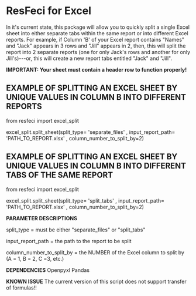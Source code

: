 # ResFeci for Excel

In it's current state, this package will allow you to quickly split a single Excel sheet into either separate tabs within the same report or into different Excel reports.  For example, if Column 'B' of your Excel report contains "Names" and "Jack" appears in 3 rows and "Jill" appears in 2, then, this will split the report into 2 separate reports (one for only Jack's rows and another for only Jill's)---or, this will create a new report tabs entitled "Jack" and "Jill".

**IMPORTANT: Your sheet must contain a header row to function properly!**


## EXAMPLE OF SPLITTING AN EXCEL SHEET BY UNIQUE VALUES IN COLUMN B INTO DIFFERENT REPORTS

from resfeci import excel_split

excel_split.split_sheet(split_type= 'separate_files' , input_report_path= 'PATH_TO_REPORT.xlsx' , column_number_to_split_by=2)


## EXAMPLE OF SPLITTING AN EXCEL SHEET BY UNIQUE VALUES IN COLUMN B INTO DIFFERENT TABS OF THE SAME REPORT

from resfeci import excel_split

excel_split.split_sheet(split_type= 'split_tabs' , input_report_path= 'PATH_TO_REPORT.xlsx' , column_number_to_split_by=2)


**PARAMETER DESCRIPTIONS**

split_type = must be either "separate_files" or "split_tabs"

input_report_path = the path to the report to be split

column_number_to_split_by = the NUMBER of the Excel column to split by (A = 1, B = 2, C =3, etc.)

**DEPENDENCIES**
Openpyxl
Pandas

**KNOWN ISSUE** 
The current version of this script does not support transfer of formulas!!